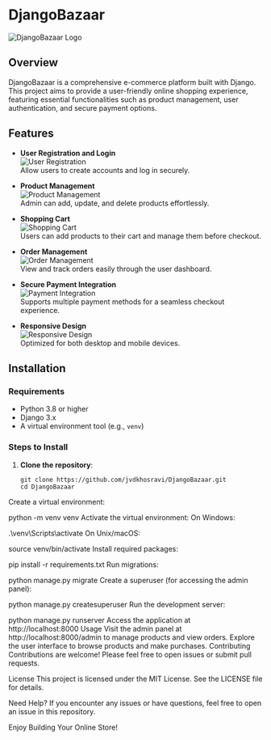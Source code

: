 # DjangoBazaar

![DjangoBazaar Logo](https://example.com/logo.png)

## Overview
DjangoBazaar is a comprehensive e-commerce platform built with Django. This project aims to provide a user-friendly online shopping experience, featuring essential functionalities such as product management, user authentication, and secure payment options.

## Features
- **User Registration and Login**  
  ![User Registration](https://example.com/user-registration.png)  
  Allow users to create accounts and log in securely.

- **Product Management**  
  ![Product Management](https://example.com/product-management.png)  
  Admin can add, update, and delete products effortlessly.

- **Shopping Cart**  
  ![Shopping Cart](https://example.com/shopping-cart.png)  
  Users can add products to their cart and manage them before checkout.

- **Order Management**  
  ![Order Management](https://example.com/order-management.png)  
  View and track orders easily through the user dashboard.

- **Secure Payment Integration**  
  ![Payment Integration](https://example.com/payment-integration.png)  
  Supports multiple payment methods for a seamless checkout experience.

- **Responsive Design**  
  ![Responsive Design](https://example.com/responsive-design.png)  
  Optimized for both desktop and mobile devices.

## Installation

### Requirements
- Python 3.8 or higher
- Django 3.x
- A virtual environment tool (e.g., `venv`)

### Steps to Install
1. **Clone the repository**:
   ```
   git clone https://github.com/jvdkhosravi/DjangoBazaar.git
   cd DjangoBazaar
Create a virtual environment:



python -m venv venv
Activate the virtual environment:
On Windows:



.\venv\Scripts\activate
On Unix/macOS:



source venv/bin/activate
Install required packages:



pip install -r requirements.txt
Run migrations:



python manage.py migrate
Create a superuser (for accessing the admin panel):



python manage.py createsuperuser
Run the development server:


python manage.py runserver
Access the application at http://localhost:8000
Usage
Visit the admin panel at http://localhost:8000/admin to manage products and view orders.
Explore the user interface to browse products and make purchases.
Contributing
Contributions are welcome! Please feel free to open issues or submit pull requests.

License
This project is licensed under the MIT License. See the LICENSE file for details.

Need Help?
If you encounter any issues or have questions, feel free to open an issue in this repository.

Enjoy Building Your Online Store!